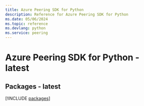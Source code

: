 ```yaml
---
title: Azure Peering SDK for Python
description: Reference for Azure Peering SDK for Python
ms.date: 05/06/2024
ms.topic: reference
ms.devlang: python
ms.service: peering
---
```

# Azure Peering SDK for Python - latest
## Packages - latest
[!INCLUDE [packages](peering-index.md)]